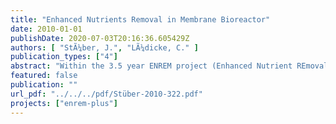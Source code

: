 ```yaml
---
title: "Enhanced Nutrients Removal in Membrane Bioreactor"
date: 2010-01-01
publishDate: 2020-07-03T20:16:36.605429Z
authors: [ "StÃ¼ber, J.", "LÃ¼dicke, C." ]
publication_types: ["4"]
abstract: "Within the 3.5 year ENREM project (Enhanced Nutrient REmoval in Membranebioreactors) in Berlin-Margaretenhöhe a novel and patented process was investigated to demonstrate the feasibility of a semi-decentralised solution reaching high effluent requirements set by the water authority of Berlin. This novel process could be a solution for suburban areas of Berlin which are not connected to central sewer system. The biological process combines enhanced biological phosphorus removal (EBPR) with post denitrification in MBR technology without dosing of any carbon sources. The process configuration of this demonstration plant enables advanced wastewater nutrients removal (C, P and N) and could be a promising option for wastewater treatment wherever high effluent qualities are required. A second prototype MBR system was operated in parallel, applying a different biological process, e.g. without biological phosphorus removal, enabling a comparison of these different technological approaches. The demonstration plant showed high elimination rates for COD (>95%), phosphorus (>99%) and nitrogen (up to 98%) when operated within the appropriate range of design conditions. The operational experience within the first years showed that there is a possibility for process stabilisation by changing the ratio of the process steps. For this reason the volume of the anoxic zone was enlarged by reducing the aerobic volume in Feb 2008. The positive effects could be seen on the basis of the effluent concentrations after a short period of adaptation. The membrane filtration performance was very reliable with a new cleaning strategy: Two membranes were operated alternating with an operational flux of 15 – 20 L/m²/h and a maintenance cleaning with low chemical concentration. Different cleaning agents were used in order to evaluate the cleaning efficiencies. An economical evaluation of the demonstration plant was performed in comparison to the existing wastewater treatment costs of app. 7 €/m3 by trucking away and the prototype MBR plant. Operated on the same site, the two MBR systems were used to calculate the actual costs, in relation to the effluent quality, and to perform a scale-up up to 5000 pe considering four different effluent quality classes. The results showed that the ENREM process applied in the demonstration plant is economically an alternative for plant sizes of 5000 pe and larger. For plant sizes smaller than 5000 pe, the prototype MBR system equipped with precipitation and a downstream adsorption filter for enhanced phosphorus removal proofed to be the more viable solution."
featured: false
publication: ""
url_pdf: "../../../pdf/Stüber-2010-322.pdf"
projects: ["enrem-plus"]
---
```


